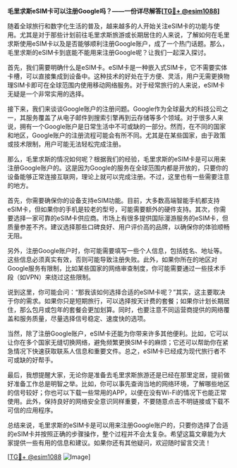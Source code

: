 **毛里求斯eSIM卡可以注册Google吗？——一份详尽解答[[TG💪+ @esim1088](https://t.me/s/esim1088)]**

随着全球旅行和数字化生活的普及，越来越多的人开始关注eSIM卡的功能与使用。尤其是对于那些计划前往毛里求斯旅游或长期居住的人来说，了解如何在毛里求斯使用eSIM卡以及是否能够顺利注册Google账户，成了一个热门话题。那么，毛里求斯的eSIM卡到底能不能用来注册Google呢？让我们一起深入探讨。

首先，我们需要明确什么是eSIM卡。eSIM卡是一种嵌入式SIM卡，它不需要实体卡槽，可以直接集成到设备中。这种技术的好处在于方便、灵活，用户无需更换物理SIM卡即可在全球范围内使用移动网络服务。对于经常旅行的人来说，eSIM卡无疑是一个非常实用的选择。

接下来，我们来谈谈Google账户的注册问题。Google作为全球最大的科技公司之一，其服务覆盖了从电子邮件到搜索引擎再到云存储等多个领域。对于很多人来说，拥有一个Google账户是日常生活中不可或缺的一部分。然而，在不同的国家和地区，Google账户的注册流程可能会有所不同。尤其是在某些国家，由于政策或技术限制，用户可能无法轻松完成注册。

那么，毛里求斯的情况如何呢？根据我们的经验，毛里求斯的eSIM卡是可以用来注册Google账户的。这是因为Google的服务在全球范围内都是开放的，只要你的设备能够正常连接互联网，理论上就可以完成注册。不过，这里也有一些需要注意的地方。

首先，你需要确保你的设备支持eSIM功能。目前，大多数高端智能手机都支持eSIM卡，但如果你的手机是较老的型号，可能需要额外的硬件支持。其次，你需要选择一家可靠的eSIM卡供应商。市场上有很多提供国际漫游服务的eSIM卡，但质量参差不齐。建议选择那些口碑良好、用户评价高的品牌，以确保你的体验顺畅无阻。

另外，注册Google账户时，你可能需要填写一些个人信息，包括姓名、地址等。这些信息必须真实有效，否则可能导致注册失败。此外，如果你所在的地区对Google服务有限制，比如某些国家的网络审查制度，你可能需要通过一些技术手段（如VPN）来绕过这些限制。

说到这里，你可能会问：“那我该如何选择合适的eSIM卡呢？”其实，这主要取决于你的需求。如果你只是短期旅行，可以选择按天计费的套餐；如果你计划长期居住，那么包月或包年的套餐会更加划算。同时，也要注意不同运营商提供的网络覆盖和服务质量，尽量选择信号稳定、速度快的选项。

当然，除了注册Google账户，eSIM卡还能为你带来许多其他便利。比如，它可以让你在多个国家无缝切换网络，避免频繁更换SIM卡的麻烦；它还可以帮助你在紧急情况下快速获取联系人信息和重要文件。总之，eSIM卡已经成为现代旅行者不可或缺的好帮手。

最后，我想提醒大家，无论你是准备去毛里求斯旅游还是已经在那里定居，提前做好准备工作总是明智之举。比如，你可以事先查询当地的网络环境，了解哪些地区的信号较好；你也可以下载一些常用的APP，以便在没有Wi-Fi的情况下也能正常使用。此外，保持良好的网络安全意识同样重要，不要随意点击不明链接或下载不可信的应用程序。

总结来说，毛里求斯的eSIM卡是可以用来注册Google账户的，只要你选择了合适的eSIM卡并按照正确的步骤操作，整个过程并不会太复杂。希望这篇文章能为大家提供一些有用的信息和建议。如果你还有其他疑问，欢迎随时留言交流！

[[TG💪+ @esim1088](https://t.me/s/esim1088) ![Image](https://i.postimg.cc/4NQfJmqS/Snipaste-2025-05-13-00-14-12.png)]